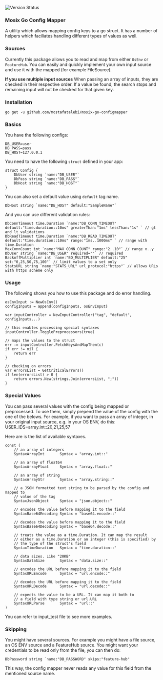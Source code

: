 ![Version Status](https://img.shields.io/badge/version-v0.0.1--active-brightgreen
)
### Mosix Go Config Mapper
A utility which allows mapping config keys to a go struct. It has a number of helpers
which faciliates handling different types of values as well. 


### Sources
Currently this package allows you to read and map from either `OsEnv` or 
`FeatureHub`. You can easily and quickly implement your own input source
and use it with the mapped (for example FileSource).

**If you use multiple input sources**
When passing an array of inputs, they are checked
in their respective order. If a value be found, the search stops and
remaining input will not be checked for that given key.

### Installation
```shell
go get -u github.com/mostafatalebi/mosix-go-configmapper
```
### Basics
You have the following configs:
```shell
DB_USER=user
DB_PASS=pass
DB_HOST=127.0.0.1
```

You need to have the following `struct` defined in your app:
```golang
struct Config {
    DbUser string `name:"DB_USER"`
    DbPass string `name:"DB_PASS"`
    DbHost string `name:"DB_HOST"`
}
```
You can also set a default value using `default` tag name.
```golang
DbHost string `name:"DB_HOST" default:"SampleName"`
```

And you can use different validation rules:
```golang
DbConnTimeout time.Duration `name:"DB_CONN_TIMEOUT" default:"time.duration::10ms" greaterThan:"1ms" lessThan:"1s" ` // gt and lt validations
DbReadTimeout time.Duration `name:"DB_READ_TIMEOUT" default:"time.duration::10ms" range:"1ms..1000ms" ` // range with time.Duration 
MaxConnCount int `name:"MAX_CONN_COUNT" range:"2..10"` // range x..y 
DbUser string `name:"DB_USER" required=""` // required
BackoffMultiplier int `name:"BO_MULTIPLIER" default:"25" set:"0,25,50,75,100"` // limit values to a set only
StatsURL string `name:"STATS_URL" url_protocol:"https"` // allows URLs with https scheme only
```

### Usage
The following shows you how to use this package and do error handling.
```golang
osEnvInput := NewOsEnv()
configInputs = append(configInputs, osEnvInput)

var inputController = NewInputController("tag", "default", configInputs...)

// this enables processing special syntaxes 
inputController.TogglePreprocessors(true)

// maps the values to the struct
err := inputController.FetchKeysAndMapThem(c)
if err != nil {
    return err
}

// checking on errors
var errorsList = GetCriticalErrors()
if len(errorsList) > 0 {
    return errors.New(strings.Join(errorsList, ";"))
}
```

### Special Values
You can pass several values with the config being mapped or preprocessed. 
To use them, simply prepend the value of the config with the one of the
belows. For example, if you want to pass an array of integer, in your
original input source, e.g. in your OS ENV, do this:
USER_IDS=array.int::20,21,25,57

Here are is the list of available syntaxes.
```golang
const (
    // an array of integers
	SyntaxArrayInt       Syntax = "array.int::"

    // an array of float64
	SyntaxArrayFloat     Syntax = "array.float::"

    // an array of string
	SyntaxArrayStr       Syntax = "array.string::"

    // a JSON formatted text string to be parsed by the config and mapped to 
    // value of the tag
	SyntaxJsonObject     Syntax = "json.object::"

    // encodes the value before mapping it to the field
	SyntaxBase64Encoding Syntax = "base64.encode::"

    // decodes the value before mapping it to the field
	SyntaxBase64Decoding Syntax = "base64.decode::"

    // treats the value as a time.Duration. It can map the result
    // either as a time.Duration or an integer (this is specified) by
    // the type of the struct's field
	SyntaxTimeDuration   Syntax = "time.duration::"

    // data sizes. Like "20KB"
	SyntaxDataSize       Syntax = "data.size::"

    // encodes the URL before mapping it to the field
	SyntaxURLEncode      Syntax = "url.encode::"

    // decodes the URL before mapping it to the field
	SyntaxURLDecode      Syntax = "url.decode::"

    // expects the value to be a URL. It can map it both to
    // a field with type string or url.URL
	SyntaxURLParse       Syntax = "url::"
)
```

You can refer to input_test file to see more examples.


### Skipping
You might have several sources. For example you might have a file source, an OS ENV source and a FeatureHub source. You
might want your credentials to be read only from the file, you can then do:

```golang
DbPassword string `name:"DB_PASSWORD" skips:"feature-hub"
```
This way, the config mapper never reads any value for this field
from the mentioned source name.